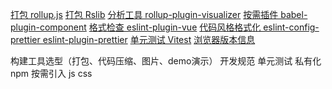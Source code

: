 [打包 rollup.js](https://cn.rollupjs.org/)
[打包 Rslib](https://lib.rsbuild.dev/zh/)
[分析工具 rollup-plugin-visualizer]()
[按需插件 babel-plugin-component]()
[格式检查 eslint-plugin-vue]()
[代码风格格式化 eslint-config-prettier eslint-plugin-prettier]()
[单元测试 Vitest]()
[浏览器版本信息](https://github.com/faisalman/ua-parser-js)

构建工具选型（打包、代码压缩、图片、demo演示）
开发规范
单元测试
私有化npm
按需引入 js css